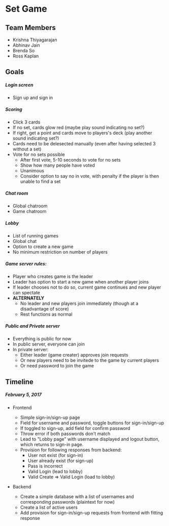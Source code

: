 # Set Game

## Team Members
- Krishna Thiyagarajan
- Abhinav Jain
- Brenda So
- Ross Kaplan

## Goals

##### Login screen
- Sign up and sign in 

##### Scoring
- Click 3 cards
- If no set, cards glow red (maybe play sound indicating no set?)
- If right, get a point and cards move to players's deck (play another sound indicating set?)
- Cards need to be delesected manually (even after having selected 3 without a set)
- Vote for no sets possible
    - After first vote, 5-10 seconds to vote for no sets
    - Show how many people have voted
    - Unanimous
    - Consider option to say no in vote, with penalty if the player is then unable to find a set

##### Chat room
- Global chatroom
- Game chatroom

##### Lobby
- List of running games
- Global chat
- Option to create a new game
- No minimum restriction on number of players

##### Game server rules:
- Player who creates game is the leader
- Leader has option to start a new game when another player joins
- If leader chooses not to do so, current game continues and new player can spectate
- **ALTERNATELY**
    - No leader and new players join immediately (though at a disadvantage of score)
    - Rest functions as normal

##### Public and Private server
- Everything is public for now
- In public server, everyone can join
- In private server:
    - Either leader (game creater) approves join requests
    - Or new players need to be invitede to the game by current players
    - Or need password to join the game

## Timeline
##### February 5, 2017
- Frontend
    - Simple sign-in/sign-up page
    - Field for username and password, toggle buttons for sign-in/sign-up
    - If toggled to sign-up, add field for confirm password
    - Throw error if both passwords don't match
    - Lead to "Lobby page" with username displayed and logout button, which returns to sign-in page.
    - Provision for following responses from backend:
        - User not exist (for sign-in)
        - User already exist (for sign-up)
        - Pass is incorrect
        - Valid Login (lead to lobby)
        - Valid Create => Valid Login (load to lobby) 

- Backend
    - Create a simple database with a list of usernames and corresponding passwords (plaintext for now)
    - Create a list of active users
    - Add provision for sign-in/sign-up requests from frontend with fitting response
